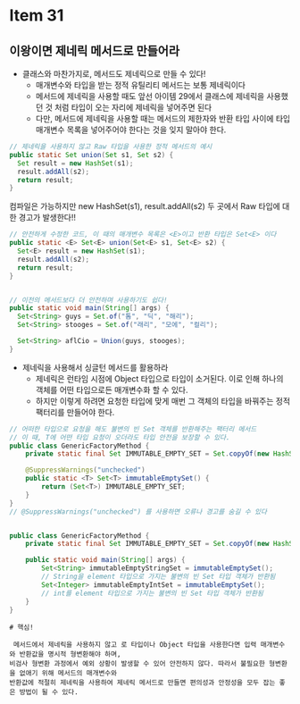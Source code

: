 # Item 31
## 이왕이면 제네릭 메서드로 만들어라

- 클래스와 마찬가지로, 메서드도 제네릭으로 만들 수 있다!
  - 매개변수와 타입을 받는 정적 유틸리티 메서드는 보통 제네릭이다
  - 메서드에 제네릭을 사용할 때도 앞선 아이템 29에서 클래스에 제네릭을 사용했던 것 처럼 타입이 오는 자리에 제네릭을 넣어주면 된다
  - 다만, 메서드에 제네릭을 사용할 때는 메서드의 제한자와 반환 타입 사이에 타입 매개변수 목록을 넣어주어야 한다는 것을 잊지 말아야 한다.

```java
// 제네릭을 사용하지 않고 Raw 타입을 사용한 정적 메서드의 예시
public static Set union(Set s1, Set s2) {
  Set result = new HashSet(s1);
  result.addAll(s2);
  return result;
}
```

컴파일은 가능하지만 new HashSet(s1), result.addAll(s2) 두 곳에서 Raw 타입에 대한 경고가 발생한다!!

```java
// 안전하게 수정한 코드, 이 때의 매개변수 목록은 <E>이고 반환 타입은 Set<E> 이다
public static <E> Set<E> union(Set<E> s1, Set<E> s2) {
  Set<E> result = new HashSet(s1);
  result.addAll(s2);
  return result;
}


// 이전의 메서드보다 더 안전하며 사용하기도 쉽다!
public static void main(String[] args) {
  Set<String> guys = Set.of("톰", "딕", "해리");
  Set<String> stooges = Set.of("래리", "모에", "컬리");

  Set<String> aflCio = Union(guys, stooges);
}
```

- 제네릭을 사용해서 싱글턴 메서드를 활용하라
  - 제네릭은 런타임 시점에 Object 타입으로 타입이 소거된다. 이로 인해 하나의 객체를 어떤 타입으로든 매개변수화 할 수 있다.
  - 하지만 이렇게 하려면 요청한 타입에 맞게 매번 그 객체의 타입을 바꿔주는 정적 팩터리를 만들어야 한다.

```java
// 어떠한 타입으로 요청을 해도 불변의 빈 Set 객체를 반환해주는 팩터리 메서드
// 이 때, T에 어떤 타입 요청이 오더라도 타입 안전을 보장할 수 있다.
public class GenericFactoryMethod {
    private static final Set IMMUTABLE_EMPTY_SET = Set.copyOf(new HashSet());

    @SuppressWarnings("unchecked")
    public static <T> Set<T> immutableEmptySet() {
        return (Set<T>) IMMUTABLE_EMPTY_SET;
    }
}
// @SuppressWarnings("unchecked") 를 사용하면 오류나 경고를 숨길 수 있다


public class GenericFactoryMethod {
    private static final Set IMMUTABLE_EMPTY_SET = Set.copyOf(new HashSet());

    public static void main(String[] args) {
        Set<String> immutableEmptyStringSet = immutableEmptySet();
        // String을 element 타입으로 가지는 불변의 빈 Set 타입 객체가 반환됨
        Set<Integer> immutableEmptyIntSet = immutableEmptySet();
        // int를 element 타입으로 가지는 불변의 빈 Set 타입 객체가 반환됨
    }
}
```




```
# 핵심!

 메서드에서 제네릭을 사용하지 않고 로 타입이나 Object 타입을 사용한다면 입력 매개변수와 반환값을 명시적 형변환해야 하며,
비검사 형변환 과정에서 예외 상황이 발생할 수 있어 안전하지 않다. 따라서 불필요한 형변환을 없애기 위해 메서드의 매개변수와
반환값에 적절히 제네릭을 사용하여 제네릭 메서드로 만들면 편의성과 안정성을 모두 잡는 좋은 방법이 될 수 있다.
```
